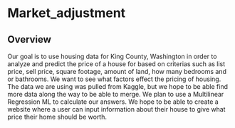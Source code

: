 # Market_adjustment

## Overview

Our goal is to use housing data for King County, Washington in order to analyze and predict the price of a house for based on criterias such as list price, sell price, square footage, amount of land, how many bedrooms and or bathrooms.  We want to see what factors effect the pricing of housing.  The data we are using was pulled from Kaggle, but we hope to be able find more data along the way to be able to merge.  We plan to use a Multilinear Regression ML to calculate our answers.  We hope to be able to create a website where a user can input information about their house to give what price their home should be worth.
